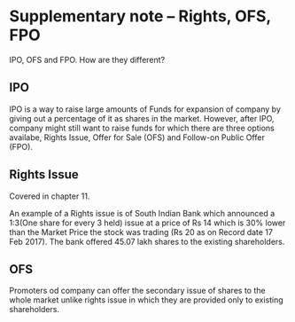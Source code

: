 # Supplementary note – Rights, OFS, FPO

IPO, OFS and FPO. How are they different?

## IPO

IPO is a way to raise large amounts of Funds for expansion of company by giving out a percentage of it as shares in the market. However, after IPO, company might still want to raise funds for which there are three options availabe, Rights Issue, Offer for Sale (OFS) and Follow-on Public Offer (FPO).

## Rights Issue

Covered in chapter 11.

An example of a Rights issue is of South Indian Bank which announced a 1:3(One share for every 3 held) issue at a price of Rs 14 which is 30% lower than the Market Price the stock was trading (Rs 20 as on Record date 17 Feb 2017). The bank offered 45.07 lakh shares to the existing shareholders.

## OFS

Promoters od company can offer the secondary issue of shares to the whole market unlike rights issue in which they are provided only to existing shareholders.




























